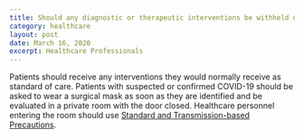 ```yaml
---
title: Should any diagnostic or therapeutic interventions be withheld due to concerns about transmission of COVID-19?
category: healthcare
layout: post
date: March 16, 2020
excerpt: Healthcare Professionals
---
```


Patients should receive any interventions they would normally receive as standard of care. Patients with suspected or confirmed COVID-19 should be asked to wear a surgical mask as soon as they are identified and be evaluated in a private room with the door closed. Healthcare personnel entering the room should use <a href="https://www.cdc.gov/coronavirus/2019-ncov/infection-control/control-recommendations.html">Standard and Transmission-based Precautions</a>.
